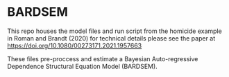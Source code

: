 # BARDSEM
This repo houses the model files and run script from the homicide example in Roman and Brandt (2020) for technical details please see the paper at https://doi.org/10.1080/00273171.2021.1957663

These files pre-proccess and estimate a Bayesian Auto-regressive Dependence Structural Equation Model (BARDSEM).
